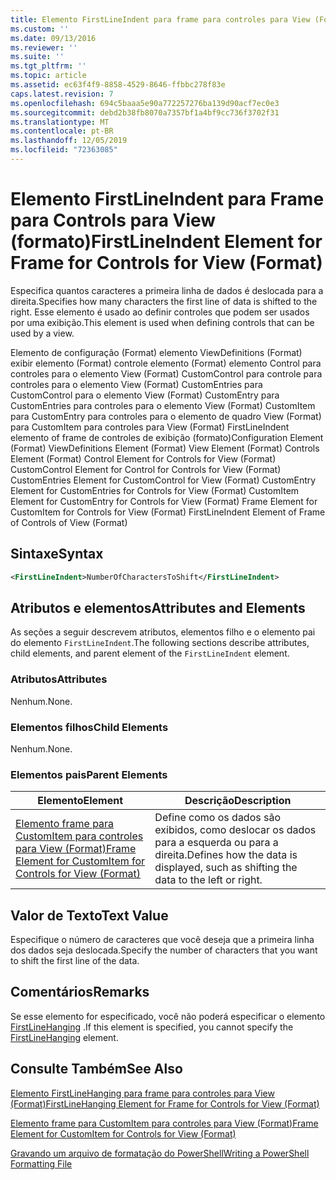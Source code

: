 ```yaml
---
title: Elemento FirstLineIndent para frame para controles para View (Format) | Microsoft Docs
ms.custom: ''
ms.date: 09/13/2016
ms.reviewer: ''
ms.suite: ''
ms.tgt_pltfrm: ''
ms.topic: article
ms.assetid: ec63f4f9-8858-4529-8646-ffbbc278f83e
caps.latest.revision: 7
ms.openlocfilehash: 694c5baaa5e90a772257276ba139d90acf7ec0e3
ms.sourcegitcommit: debd2b38fb8070a7357bf1a4bf9cc736f3702f31
ms.translationtype: MT
ms.contentlocale: pt-BR
ms.lasthandoff: 12/05/2019
ms.locfileid: "72363085"
---
```

# <a name="firstlineindent-element-for-frame-for-controls-for-view-format"></a><span data-ttu-id="b04c2-102">Elemento FirstLineIndent para Frame para Controls para View (formato)</span><span class="sxs-lookup"><span data-stu-id="b04c2-102">FirstLineIndent Element for Frame for Controls for View (Format)</span></span>

<span data-ttu-id="b04c2-103">Especifica quantos caracteres a primeira linha de dados é deslocada para a direita.</span><span class="sxs-lookup"><span data-stu-id="b04c2-103">Specifies how many characters the first line of data is shifted to the right.</span></span> <span data-ttu-id="b04c2-104">Esse elemento é usado ao definir controles que podem ser usados por uma exibição.</span><span class="sxs-lookup"><span data-stu-id="b04c2-104">This element is used when defining controls that can be used by a view.</span></span>

<span data-ttu-id="b04c2-105">Elemento de configuração (Format) elemento ViewDefinitions (Format) exibir elemento (Format) controle elemento (Format) elemento Control para controles para o elemento View (Format) CustomControl para controle para controles para o elemento View (Format) CustomEntries para CustomControl para o elemento View (Format) CustomEntry para CustomEntries para controles para o elemento View (Format) CustomItem para CustomEntry para controles para o elemento de quadro View (Format) para CustomItem para controles para View (Format) FirstLineIndent elemento of frame de controles de exibição (formato)</span><span class="sxs-lookup"><span data-stu-id="b04c2-105">Configuration Element (Format) ViewDefinitions Element (Format) View Element (Format) Controls Element (Format) Control Element for Controls for View (Format) CustomControl Element for Control for Controls for View (Format) CustomEntries Element for CustomControl for View (Format) CustomEntry Element for CustomEntries for Controls for View (Format) CustomItem Element for CustomEntry for Controls for View (Format) Frame Element for CustomItem for Controls for View (Format) FirstLineIndent Element of Frame of Controls of View (Format)</span></span>

## <a name="syntax"></a><span data-ttu-id="b04c2-106">Sintaxe</span><span class="sxs-lookup"><span data-stu-id="b04c2-106">Syntax</span></span>

```xml
<FirstLineIndent>NumberOfCharactersToShift</FirstLineIndent>
```

## <a name="attributes-and-elements"></a><span data-ttu-id="b04c2-107">Atributos e elementos</span><span class="sxs-lookup"><span data-stu-id="b04c2-107">Attributes and Elements</span></span>

<span data-ttu-id="b04c2-108">As seções a seguir descrevem atributos, elementos filho e o elemento pai do elemento `FirstLineIndent`.</span><span class="sxs-lookup"><span data-stu-id="b04c2-108">The following sections describe attributes, child elements, and parent element of the `FirstLineIndent` element.</span></span>

### <a name="attributes"></a><span data-ttu-id="b04c2-109">Atributos</span><span class="sxs-lookup"><span data-stu-id="b04c2-109">Attributes</span></span>

<span data-ttu-id="b04c2-110">Nenhum.</span><span class="sxs-lookup"><span data-stu-id="b04c2-110">None.</span></span>

### <a name="child-elements"></a><span data-ttu-id="b04c2-111">Elementos filhos</span><span class="sxs-lookup"><span data-stu-id="b04c2-111">Child Elements</span></span>

<span data-ttu-id="b04c2-112">Nenhum.</span><span class="sxs-lookup"><span data-stu-id="b04c2-112">None.</span></span>

### <a name="parent-elements"></a><span data-ttu-id="b04c2-113">Elementos pais</span><span class="sxs-lookup"><span data-stu-id="b04c2-113">Parent Elements</span></span>

|<span data-ttu-id="b04c2-114">Elemento</span><span class="sxs-lookup"><span data-stu-id="b04c2-114">Element</span></span>|<span data-ttu-id="b04c2-115">Descrição</span><span class="sxs-lookup"><span data-stu-id="b04c2-115">Description</span></span>|
|-------------|-----------------|
|[<span data-ttu-id="b04c2-116">Elemento frame para CustomItem para controles para View (Format)</span><span class="sxs-lookup"><span data-stu-id="b04c2-116">Frame Element for CustomItem for Controls for View (Format)</span></span>](./frame-element-for-customitem-for-controls-for-view-format.md)|<span data-ttu-id="b04c2-117">Define como os dados são exibidos, como deslocar os dados para a esquerda ou para a direita.</span><span class="sxs-lookup"><span data-stu-id="b04c2-117">Defines how the data is displayed, such as shifting the data to the left or right.</span></span>|

## <a name="text-value"></a><span data-ttu-id="b04c2-118">Valor de Texto</span><span class="sxs-lookup"><span data-stu-id="b04c2-118">Text Value</span></span>

<span data-ttu-id="b04c2-119">Especifique o número de caracteres que você deseja que a primeira linha dos dados seja deslocada.</span><span class="sxs-lookup"><span data-stu-id="b04c2-119">Specify the number of characters that you want to shift the first line of the data.</span></span>

## <a name="remarks"></a><span data-ttu-id="b04c2-120">Comentários</span><span class="sxs-lookup"><span data-stu-id="b04c2-120">Remarks</span></span>

<span data-ttu-id="b04c2-121">Se esse elemento for especificado, você não poderá especificar o elemento [FirstLineHanging](./firstlinehanging-element-for-frame-for-controls-for-view-format.md) .</span><span class="sxs-lookup"><span data-stu-id="b04c2-121">If this element is specified, you cannot specify the [FirstLineHanging](./firstlinehanging-element-for-frame-for-controls-for-view-format.md) element.</span></span>

## <a name="see-also"></a><span data-ttu-id="b04c2-122">Consulte Também</span><span class="sxs-lookup"><span data-stu-id="b04c2-122">See Also</span></span>

[<span data-ttu-id="b04c2-123">Elemento FirstLineHanging para frame para controles para View (Format)</span><span class="sxs-lookup"><span data-stu-id="b04c2-123">FirstLineHanging Element for Frame for Controls for View (Format)</span></span>](./firstlinehanging-element-for-frame-for-controls-for-view-format.md)

[<span data-ttu-id="b04c2-124">Elemento frame para CustomItem para controles para View (Format)</span><span class="sxs-lookup"><span data-stu-id="b04c2-124">Frame Element for CustomItem for Controls for View (Format)</span></span>](./frame-element-for-customitem-for-controls-for-view-format.md)

[<span data-ttu-id="b04c2-125">Gravando um arquivo de formatação do PowerShell</span><span class="sxs-lookup"><span data-stu-id="b04c2-125">Writing a PowerShell Formatting File</span></span>](./writing-a-powershell-formatting-file.md)
